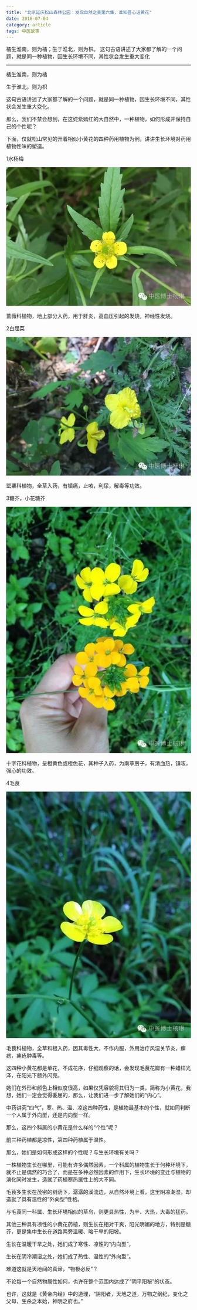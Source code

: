 ```yaml
---
title: "北京延庆松山森林公园：发现自然之美第六集，谁知吾心话黄花"
date: 2016-07-04
category: article
tags: 中医故事
---
```


橘生淮南，则为橘；生于淮北，则为枳。
这句古语讲述了大家都了解的一个问题，就是同一种植物，因生长环境不同，其性状会发生重大变化

***

橘生淮南，则为橘

生于淮北，则为枳

这句古语讲述了大家都了解的一个问题，就是同一种植物，因生长环境不同，其性状会发生重大变化。

那么，我们不禁会想到，在这姹紫嫣红的大自然中，一种植物，如何形成并保持自己的个性呢？

下面，仅就松山常见的开着相似小黄花的四种药用植物为例，讲讲生长环境对药用植物性味的塑造。

1水杨梅

![](/media/2016/07/04-01.jpg)

蔷薇科植物，地上部分入药，用于肝炎，高血压引起的发烧，神经性发烧。

2白屈菜

![](/media/2016/07/04-02.jpg)

罂粟科植物，全草入药，有镇痛，止咳，利尿，解毒等功效。

3糖芥，小花糖芥

![](/media/2016/07/04-03.jpg)

十字花科植物，呈橙黄色或橙色花，其种子入药，为南葶苈子，有清血热，镇咳，强心的功效。

4毛茛

![](/media/2016/07/04-04.jpg)

毛茛科植物，全草和根入药，因其毒性大，不作内服，外用治疗风湿关节炎，瘰疬，痈疮肿毒等。

这四种小黄花都是单花，不成花序，仔细观察的话，会发现毛茛花瓣有一种蜡样光泽，在阳光下额外闪亮。

她们在外形和颜色上相似度很高，如果仅凭容貌将其归为一类，简称为小黄花，我想，她们一定会觉得委屈的，那么，让我们进一步了解她们的“内心”。

中药讲究“四气”，寒、热、温、凉这四种药性，是植物最基本的个性，就如同判断一个人属于外向型，还是内向型一样。

那么，这四个科属的小黄花是什么样的“个性”呢？

前三种药植都是凉性，第四种药植属于温性。

那么，她们是如何形成这样的个性呢？与生长环境有关吗？

一株植物生长在哪里，可能有许多偶然因素，一个科属的植物生长于何种环境下，就不止是偶然的巧合了，而是在多种必然因素的作用下，生长环境的变迁与植物的演化同时发生，造就了药植寒热属性上的大不同。

毛茛多生长在茂密的树荫下，潺潺的溪流边，从自然环境上看，这里阴凉潮湿，却造就了具有温性的“外向型”性格。

与毛茛同一科属、生长环境相似的草乌，则更具热性，为辛、大热，大毒的猛药。

其他三种具有凉性的小黄花药植，则生长在相对干爽，阳光明媚的地方，特别是糖芥，更是集中生长在道路两旁温暖、略干旱的阳坡。

生长在温暖干旱之处，她们成了寒性、凉性的“内向型”，

生长在阴冷潮湿之处，她们成了热性、温性的“外向型”。

难道这就是天地间的真谛，“物极必反”？

不论每一个自然物属性如何，也许在整个范围内达成了“阴平阳秘”的状态。

也许，这就是《黄帝内经》中的道理，“阴阳者，天地之道，万物之纲纪，变化之父母，生杀之本始，神明之府也。”

